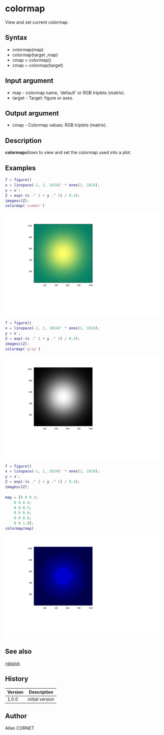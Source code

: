 # colormap

View and set current colormap.

## Syntax

- colormap(map)
- colormap(target ,map)
- cmap = colormap()
- cmap = colormap(target)

## Input argument

- map - colormap name, 'default' or RGB triplets (matrix).
- target - Target: figure or axes.

## Output argument

- cmap - Colormap values: RGB triplets (matrix).

## Description

  <p><b>colormap</b>allows to view and set the colormap used into a plot.</p>

## Examples

```matlab
f = figure()
x = linspace(-1, 1, 1024)' * ones(1, 1024);
y = x';
Z = exp(-(x .^ 2 + y .^ 2) / 0.4);
imagesc(Z);
colormap('summer')
```

<img src="colormap_1_25A945C4.svg" align="middle"/>

```matlab
f = figure()
x = linspace(-1, 1, 1024)' * ones(1, 1024);
y = x';
Z = exp(-(x .^ 2 + y .^ 2) / 0.4);
imagesc(Z);
colormap('gray')
```

<img src="colormap_2_ED1A05C7.svg" align="middle"/>

```matlab
f = figure()
x = linspace(-1, 1, 1024)' * ones(1, 1024);
y = x';
Z = exp(-(x .^ 2 + y .^ 2) / 0.4);
imagesc(Z);

map = [0 0 0.3;
    0 0 0.4;
    0 0 0.5;
    0 0 0.6;
    0 0 0.8;
    0 0 1.0];
colormap(map)
```

<img src="colormap_3_3B877120.svg" align="middle"/>

## See also

[rgbplot](rgbplot.md).

## History

| Version | Description     |
| ------- | --------------- |
| 1.0.0   | initial version |

## Author

Allan CORNET
